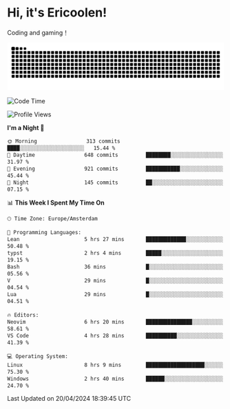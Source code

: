 # Hi, it's Ericoolen!
Coding and gaming！

<picture>
  <source media="(prefers-color-scheme: dark)" srcset="https://raw.githubusercontent.com/Eric-Song-Nop/Eric-Song-Nop/output/github-contribution-grid-snake-dark.svg">
  <source media="(prefers-color-scheme: light)" srcset="https://raw.githubusercontent.com/Eric-Song-Nop/Eric-Song-Nop/output/github-contribution-grid-snake.svg">
  <img alt="github contribution grid snake animation" src="https://raw.githubusercontent.com/Eric-Song-Nop/Eric-Song-Nop/output/github-contribution-grid-snake.svg">
</picture>

<!--START_SECTION:waka-->
![Code Time](http://img.shields.io/badge/Code%20Time-1%2C310%20hrs%2039%20mins-blue)

![Profile Views](http://img.shields.io/badge/Profile%20Views-0-blue)

**I'm a Night 🦉** 

```text
🌞 Morning                313 commits         ████░░░░░░░░░░░░░░░░░░░░░   15.44 % 
🌆 Daytime                648 commits         ████████░░░░░░░░░░░░░░░░░   31.97 % 
🌃 Evening                921 commits         ███████████░░░░░░░░░░░░░░   45.44 % 
🌙 Night                  145 commits         ██░░░░░░░░░░░░░░░░░░░░░░░   07.15 % 
```


📊 **This Week I Spent My Time On** 

```text
🕑︎ Time Zone: Europe/Amsterdam

💬 Programming Languages: 
Lean                     5 hrs 27 mins       █████████████░░░░░░░░░░░░   50.48 % 
typst                    2 hrs 4 mins        █████░░░░░░░░░░░░░░░░░░░░   19.15 % 
Bash                     36 mins             █░░░░░░░░░░░░░░░░░░░░░░░░   05.56 % 
V                        29 mins             █░░░░░░░░░░░░░░░░░░░░░░░░   04.54 % 
Lua                      29 mins             █░░░░░░░░░░░░░░░░░░░░░░░░   04.51 % 

🔥 Editors: 
Neovim                   6 hrs 20 mins       ███████████████░░░░░░░░░░   58.61 % 
VS Code                  4 hrs 28 mins       ██████████░░░░░░░░░░░░░░░   41.39 % 

💻 Operating System: 
Linux                    8 hrs 9 mins        ███████████████████░░░░░░   75.30 % 
Windows                  2 hrs 40 mins       ██████░░░░░░░░░░░░░░░░░░░   24.70 % 
```


 Last Updated on 20/04/2024 18:39:45 UTC
<!--END_SECTION:waka-->
